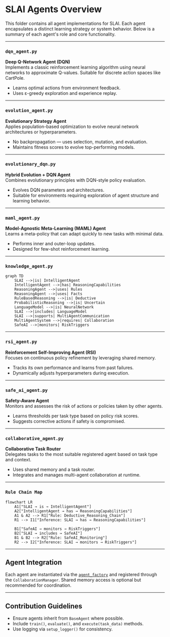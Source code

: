 # SLAI Agents Overview

This folder contains all agent implementations for SLAI. Each agent encapsulates a distinct learning strategy or system behavior. Below is a summary of each agent's role and core functionality.

---

### `dqn_agent.py`
**Deep Q-Network Agent (DQN)**  
Implements a classic reinforcement learning algorithm using neural networks to approximate Q-values. Suitable for discrete action spaces like CartPole.

- Learns optimal actions from environment feedback.
- Uses ε-greedy exploration and experience replay.

---

### `evolution_agent.py`
**Evolutionary Strategy Agent**  
Applies population-based optimization to evolve neural network architectures or hyperparameters.

- No backpropagation — uses selection, mutation, and evaluation.
- Maintains fitness scores to evolve top-performing models.

---

### `evolutionary_dqn.py`
**Hybrid Evolution + DQN Agent**  
Combines evolutionary principles with DQN-style policy evaluation.

- Evolves DQN parameters and architectures.
- Suitable for environments requiring exploration of agent structure and learning behavior.

---

### `maml_agent.py`
**Model-Agnostic Meta-Learning (MAML) Agent**  
Learns a meta-policy that can adapt quickly to new tasks with minimal data.

- Performs inner and outer-loop updates.
- Designed for few-shot reinforcement learning.

---

### `knowledge_agent.py`
```mermaid
graph TD
    SLAI -->|is| IntelligentAgent
    IntelligentAgent -->|has| ReasoningCapabilities
    ReasoningAgent -->|uses| Rules
    ReasoningAgent -->|uses| Facts
    RuleBasedReasoning -->|is| Deductive
    ProbabilisticReasoning -->|is| Uncertain
    LanguageModel -->|is| NeuralNetwork
    SLAI -->|includes| LanguageModel
    SLAI -->|supports| MultiAgentCommunication
    MultiAgentSystem -->|requires| Collaboration
    SafeAI -->|monitors| RiskTriggers

```

---

### `rsi_agent.py`
**Reinforcement Self-Improving Agent (RSI)**  
Focuses on continuous policy refinement by leveraging shared memory.

- Tracks its own performance and learns from past failures.
- Dynamically adjusts hyperparameters during execution.

---

### `safe_ai_agent.py`
**Safety-Aware Agent**  
Monitors and assesses the risk of actions or policies taken by other agents.

- Learns thresholds per task type based on policy risk scores.
- Suggests corrective actions if safety is compromised.

---

### `collaborative_agent.py`
**Collaborative Task Router**  
Delegates tasks to the most suitable registered agent based on task type and context.

- Uses shared memory and a task router.
- Integrates and manages multi-agent collaboration at runtime.

---
### `Rule Chain Map`
```mermaid
flowchart LR
    A1["SLAI → is → IntelligentAgent"]
    A2["IntelligentAgent → has → ReasoningCapabilities"]
    A1 & A2 --> R1["Rule: Deductive_Reasoning_Chain"]
    R1 --> I1["Inference: SLAI → has → ReasoningCapabilities"]

    B1["SafeAI → monitors → RiskTriggers"]
    B2["SLAI → includes → SafeAI"]
    B1 & B2 --> R2["Rule: SafeAI_Monitoring"]
    R2 --> I2["Inference: SLAI → monitors → RiskTriggers"]
```
---

## Agent Integration

Each agent are instantiated via the [`agent_factory`](../utils/agent_factory.py) and registered through the `CollaborationManager`. Shared memory access is optional but recommended for coordination.

---

## Contribution Guidelines

- Ensure agents inherit from `BaseAgent` where possible.
- Include `train()`, `evaluate()`, and `execute(task_data)` methods.
- Use logging via `setup_logger()` for consistency.

